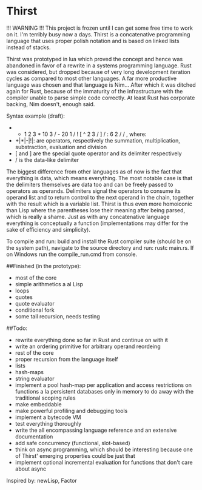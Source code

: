 # Thirst
!!! WARNING !!! This project is frozen until I can get some free time to work on it. I'm terribly busy now a days.
Thirst is a concatenative programming language that uses proper polish notation and is based on linked lists instead of stacks.

Thirst was prototyped in lua which proved the concept and hence was abandoned in favor of a rewrite in a systems programming language. Rust was considered, but dropped because of very long development iteration cycles as compared to most other languages. A far more productive language was chosen and that language is Nim... After which it was ditched again for Rust, because of the immaturity of the infrastructure with the compiler unable to parse simple code correctly. At least Rust has corporate backing, Nim doesn't, enough said.

Syntax example (draft):
*	+ 1 2 3 * 10 3 / - 20 1 / ! [ ^ 2 3 / ] / : 6 2 / /  , where:
*	+|*|-|!|: are operators, respectively the summation, multiplication, substraction, evaluation and division
*	[ and ] are the special quote operator and its delimiter respectively
*	/ is the data-like delimiter

The biggest difference from other languages as of now is the fact that everything is data, which means everything.
The most notable case is that the delimiters themselves are data too and can be freely passed to operators as operands.
Delimiters signal the operators to consume its operand list and to return control to
the next operand in the chain, together with the result which is a variable list. Thirst is thus even more homoiconic than Lisp where the parentheses lose their meaning after being parsed, which is really a shame. Just as with any concatenative language everything is conceptually a function (implementations may differ for the sake of efficiency and simplicity).

To compile and run: build and install the Rust compiler suite (should be on the system path), navigate to the source directory and run: rustc main.rs. If on Windows run the compile_run.cmd from console.

##Finished (in the prototype):
* most of the core
* simple arithmetics a al Lisp
* loops
* quotes
* quote evaluator
* conditional fork
* some tail recursion, needs testing

##Todo:
* rewrite everything done so far in Rust and continue on with it
* write an ordering primitive for arbitrary operand reordeing
* rest of the core
* proper recursion from the language itself
* lists
* hash-maps
* string evaluator
* implement a pool hash-map per application and access restrictions on functions a la persistent databases only in memory to do away with the traditional scoping rules
* make embeddable
* make powerful profiling and debugging tools
* implement a bytecode VM
* test everything thoroughly
* write the all encompassing language reference and an extensive documentation
* add safe concurrency (functional, slot-based)
* think on async programming, which should be interesting because one of Thirst' emerging properties could be just that
* implement optional incremental evaluation for functions that don't care about async

Inspired by: newLisp, Factor
